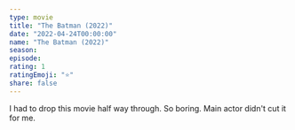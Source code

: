 ```yaml
---
type: movie
title: "The Batman (2022)"
date: "2022-04-24T00:00:00"
name: "The Batman (2022)"
season:
episode:
rating: 1
ratingEmoji: "⭐️"
share: false
---
```


I had to drop this movie half way through. So boring. Main actor didn't cut it for me.
